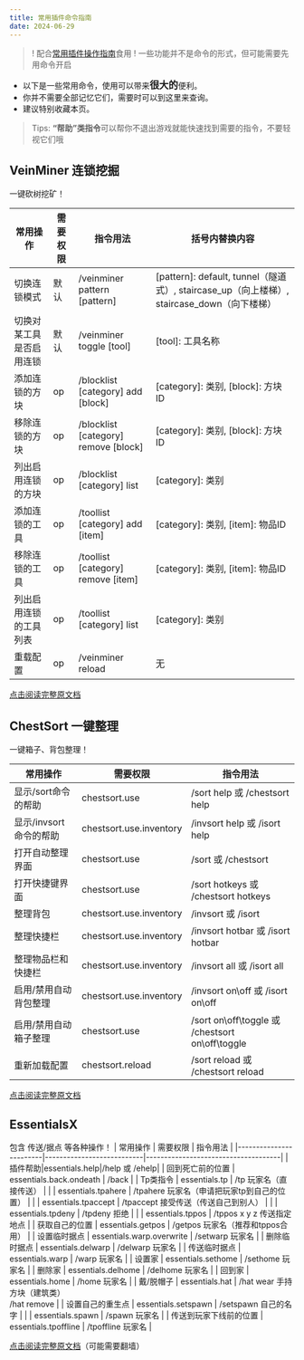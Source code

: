 ```yaml
---
title: 常用插件命令指南
date: 2024-06-29
---
```


>! 配合[常用插件操作指南](常用插件操作指南.md)食用
>! 一些功能并不是命令的形式，但可能需要先用命令开启

* 以下是一些常用命令，使用可以带来<big>**很大的**</big>便利。
* 你并不需要全部记忆它们，需要时可以到这里来查询。
* 建议特别收藏本页。

> Tips: **“帮助”类指令**可以帮你不退出游戏就能快速找到需要的指令，不要轻视它们哦

## VeinMiner 连锁挖掘
一键砍树挖矿！

|常用操作|需要权限|指令用法|括号内替换内容|
|---|---|---|---|
|切换连锁模式|默认|/veinminer pattern [pattern]|[pattern]: default, tunnel（隧道式）, staircase_up（向上楼梯）, staircase_down（向下楼梯）|
|切换对某工具是否启用连锁|默认|/veinminer toggle [tool]|[tool]: 工具名称|
|添加连锁的方块|op|/blocklist [category] add [block]|[category]: 类别, [block]: 方块ID|
|移除连锁的方块|op|/blocklist [category] remove [block]|[category]: 类别, [block]: 方块ID|
|列出启用连锁的方块|op|/blocklist [category] list|[category]: 类别|
|添加连锁的工具|op|/toollist [category] add [item]|[category]: 类别, [item]: 物品ID|
|移除连锁的工具|op|/toollist [category] remove [item]|[category]: 类别, [item]: 物品ID|
|列出启用连锁的工具列表|op|/toollist [category] list|[category]: 类别|
|重载配置|op|/veinminer reload|无|

[点击阅读完整原文档](https://www.spigotmc.org/resources/veinminer.12038/)

## ChestSort 一键整理
一键箱子、背包整理！

| 常用操作            | 需要权限              | 指令用法                                      |
|-------------------|---------------------|-------------------------------------------|
| 显示/sort命令的帮助 | chestsort.use       | /sort help 或 /chestsort help                |
| 显示/invsort命令的帮助 | chestsort.use.inventory | /invsort help 或 /isort help                 |
| 打开自动整理界面   | chestsort.use       | /sort 或 /chestsort                          |
|打开快捷键界面|chestsort.use|/sort hotkeys 或 /chestsort hotkeys|
| 整理背包       | chestsort.use.inventory | /invsort 或 /isort                           |
| 整理快捷栏         | chestsort.use.inventory | /invsort hotbar 或 /isort hotbar              |
| 整理物品栏和快捷栏  | chestsort.use.inventory | /invsort all 或 /isort all                   |
| 启用/禁用自动背包整理 | chestsort.use.inventory | /invsort on\off 或 /isort on\off                |
| 启用/禁用自动箱子整理 | chestsort.use       | /sort on\off\toggle 或 /chestsort on\off\toggle |
| 重新加载配置       | chestsort.reload    | /sort reload 或 /chestsort reload            |

[点击阅读完整原文档](https://www.spigotmc.org/resources/chestsort-api.59773/)



## EssentialsX
包含 传送/据点 等各种操作！
| 常用操作                   | 需要权限                      | 指令用法                                |
|------------------------|---------------------------|-------------------------------------|
|插件帮助|essentials.help|/help 或 /ehelp|
| 回到死亡前的位置         | essentials.back.ondeath   | /back                                    |
| Tp类指令                  | essentials.tp             | /tp 玩家名（直接传送）                   |
|                          | essentials.tpahere        | /tpahere 玩家名（申请把玩家tp到自己的位置） |
|                          | essentials.tpaccept       | /tpaccept 接受传送（传送自己到别人）    |
|                          | essentials.tpdeny         | /tpdeny 拒绝                            |
|                          | essentials.tppos          | /tppos x y z 传送指定地点               |
| 获取自己的位置              | essentials.getpos         | /getpos 玩家名（推荐和tppos合用）         |
| 设置临时据点                | essentials.warp.overwrite  | /setwarp 玩家名                          |
| 删除临时据点                | essentials.delwarp         | /delwarp 玩家名                          |
| 传送临时据点                | essentials.warp            | /warp 玩家名                            |
| 设置家                    | essentials.sethome        | /sethome 玩家名                          |
| 删除家                    | essentials.delhome        | /delhome 玩家名                          |
| 回到家                    | essentials.home           | /home 玩家名                             |
| 戴/脱帽子                  | essentials.hat            | /hat wear 手持方块（建筑类）<br>/hat remove |
| 设置自己的重生点             | essentials.setspawn       | /setspawn 自己的名字                    |
|                          | essentials.spawn          | /spawn 玩家名                           |
| 传送到玩家下线前的位置            | essentials.tpoffline       | /tpoffline 玩家名                        |

[点击阅读完整原文档](https://essentialsx.net/wiki/Home.html)（可能需要翻墙）